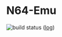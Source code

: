 # N64-Emu

![build status](https://nabile.duckdns.org/CI/Badges?user=Nabile&repo=N64-Emu&branch=master) ([log](https://nabile.duckdns.org/CI/Logs?user=Nabile&repo=N64-Emu&branch=master))
